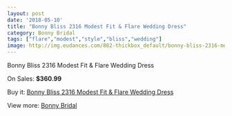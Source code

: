 ```yaml
---
layout: post
date: '2018-05-10'
title: "Bonny Bliss 2316 Modest Fit & Flare Wedding Dress"
category: Bonny Bridal
tags: ["flare","modest","style","bliss","wedding"]
image: http://img.eudances.com/882-thickbox_default/bonny-bliss-2316-modest-fit-flare-wedding-dress.jpg
---
```

Bonny Bliss 2316 Modest Fit & Flare Wedding Dress

On Sales: **$360.99**
<a href="https://www.eudances.com/en/bonny-bridal/305-bonny-bliss-2316-modest-fit-flare-wedding-dress.html"><amp-img layout="responsive" width="600" height="600" src="//img.eudances.com/882-thickbox_default/bonny-bliss-2316-modest-fit-flare-wedding-dress.jpg" alt="Bonny Bliss 2316 Modest Fit & Flare Wedding Dress 0" /></a>
<a href="https://www.eudances.com/en/bonny-bridal/305-bonny-bliss-2316-modest-fit-flare-wedding-dress.html"><amp-img layout="responsive" width="600" height="600" src="//img.eudances.com/883-thickbox_default/bonny-bliss-2316-modest-fit-flare-wedding-dress.jpg" alt="Bonny Bliss 2316 Modest Fit & Flare Wedding Dress 1" /></a>

Buy it: [Bonny Bliss 2316 Modest Fit & Flare Wedding Dress](https://www.eudances.com/en/bonny-bridal/305-bonny-bliss-2316-modest-fit-flare-wedding-dress.html "Bonny Bliss 2316 Modest Fit & Flare Wedding Dress")

View more: [Bonny Bridal](https://www.eudances.com/en/3-bonny-bridal "Bonny Bridal")